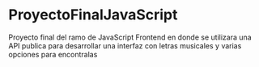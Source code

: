 # ProyectoFinalJavaScript
Proyecto final del ramo de JavaScript Frontend en donde se utilizara una API publica para desarrollar una interfaz con letras musicales y varias opciones para encontralas
